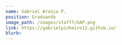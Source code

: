 ```yaml
---
name: Gabriel Araújo P.
position: Graduando
image_path: /images/stafff/GAP.png
link: https://gabrielpinheiro12.github.io/
blurb:
---
```

